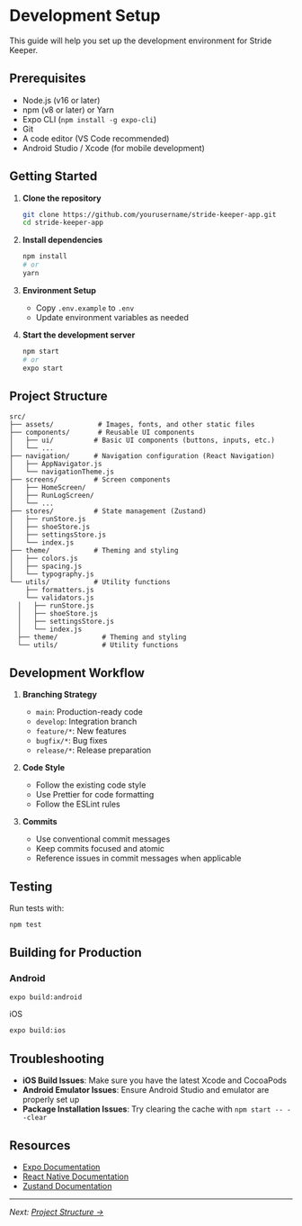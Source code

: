 # Development Setup

This guide will help you set up the development environment for Stride Keeper.

## Prerequisites

- Node.js (v16 or later)
- npm (v8 or later) or Yarn
- Expo CLI (`npm install -g expo-cli`)
- Git
- A code editor (VS Code recommended)
- Android Studio / Xcode (for mobile development)

## Getting Started

1. **Clone the repository**
   ```bash
   git clone https://github.com/yourusername/stride-keeper-app.git
   cd stride-keeper-app
   ```

2. **Install dependencies**
   ```bash
   npm install
   # or
   yarn
   ```

3. **Environment Setup**
   - Copy `.env.example` to `.env`
   - Update environment variables as needed

4. **Start the development server**
   ```bash
   npm start
   # or
   expo start
   ```

## Project Structure

```
src/
├── assets/           # Images, fonts, and other static files
├── components/       # Reusable UI components
│   ├── ui/          # Basic UI components (buttons, inputs, etc.)
│   └── ...
├── navigation/      # Navigation configuration (React Navigation)
│   ├── AppNavigator.js
│   └── navigationTheme.js
├── screens/         # Screen components
│   ├── HomeScreen/
│   ├── RunLogScreen/
│   └── ...
├── stores/          # State management (Zustand)
│   ├── runStore.js
│   ├── shoeStore.js
│   ├── settingsStore.js
│   └── index.js
├── theme/           # Theming and styling
│   ├── colors.js
│   ├── spacing.js
│   └── typography.js
└── utils/           # Utility functions
    ├── formatters.js
    └── validators.js
  │   ├── runStore.js
  │   ├── shoeStore.js
  │   ├── settingsStore.js
  │   └── index.js
  ├── theme/           # Theming and styling
  └── utils/           # Utility functions
```

## Development Workflow

1. **Branching Strategy**
   - `main`: Production-ready code
   - `develop`: Integration branch
   - `feature/*`: New features
   - `bugfix/*`: Bug fixes
   - `release/*`: Release preparation

2. **Code Style**
   - Follow the existing code style
   - Use Prettier for code formatting
   - Follow the ESLint rules

3. **Commits**
   - Use conventional commit messages
   - Keep commits focused and atomic
   - Reference issues in commit messages when applicable

## Testing

Run tests with:
```bash
npm test
```

## Building for Production

### Android
```bash
expo build:android
```

iOS
```bash
expo build:ios
```

## Troubleshooting

- **iOS Build Issues**: Make sure you have the latest Xcode and CocoaPods
- **Android Emulator Issues**: Ensure Android Studio and emulator are properly set up
- **Package Installation Issues**: Try clearing the cache with `npm start -- --clear`

## Resources

- [Expo Documentation](https://docs.expo.dev/)
- [React Native Documentation](https://reactnative.dev/)
- [Zustand Documentation](https://github.com/pmndrs/zustand)

---
*Next: [Project Structure →](./project-structure.md)*
